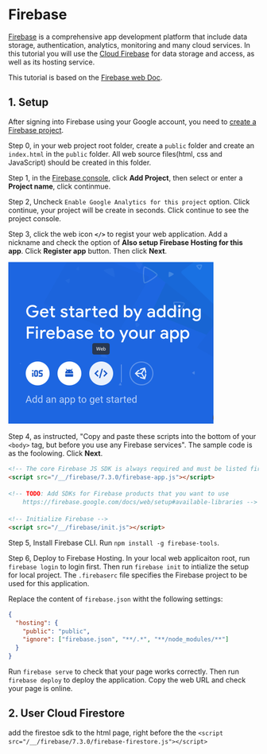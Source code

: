 # Firebase

[Firebase](https://firebase.google.com/) is a comprehensive app development platform that include data storage, authentication, analytics, monitoring and many cloud services. In this tutorial you will use the [Cloud Firebase](https://firebase.google.com/products/firestore/) for data storage and access, as well as its hosting service.

This tutorial is based on the [Firebase web Doc](https://firebase.google.com/docs/web/).

## 1. Setup

After signing into Firebase using your Google account, you need to [create a Firebase project](https://firebase.google.com/docs/web/setup).

Step 0, in your web project root folder, create a `public` folder and create an `index.html` in the `public` folder. All web source files(html, css and JavaScript) should be created in this folder.

Step 1, in the [Firebase console](https://console.firebase.google.com/), click **Add Project**, then select or enter a **Project name**, click continmue.

Step 2, Uncheck `Enable Google Analytics for this project` option. Click continue, your project will be create in seconds. Click continue to see the project console.

Step 3, click the web icon **`</>`** to regist your web application. Add a nickname and check the option of **Also setup Firebase Hosting for this app**. Click **Register app** button. Then click **Next**.

![regist web app](./imgs/regist-app.png)

Step 4, as instructed, "Copy and paste these scripts into the bottom of your `<body>` tag, but before you use any Firebase services". The sample code is as the foolowing. Click **Next**.

```html
<!-- The core Firebase JS SDK is always required and must be listed first -->
<script src="/__/firebase/7.3.0/firebase-app.js"></script>

<!-- TODO: Add SDKs for Firebase products that you want to use
    https://firebase.google.com/docs/web/setup#available-libraries -->

<!-- Initialize Firebase -->
<script src="/__/firebase/init.js"></script>
```

Step 5, Install Firebase CLI. Run `npm install -g firebase-tools`.

Step 6, Deploy to Firebase Hosting. In your local web applicaiton root, run `firebase login` to login first. Then run `firebase init` to intialize the setup for local project. The `.firebaserc` file specifies the Firebase project to be used for this application.

Replace the content of `firebase.json` witht the following settings:

```json
{
  "hosting": {
    "public": "public",
    "ignore": ["firebase.json", "**/.*", "**/node_modules/**"]
  }
}
```

Run `firebase serve` to check that your page works correctly. Then run `firebase deploy` to deploy the application. Copy the web URL and check your page is online.

## 2. User Cloud Firestore

add the firestoe sdk to the html page, right before the the
`<script src="/__/firebase/7.3.0/firebase-firestore.js"></script>`
